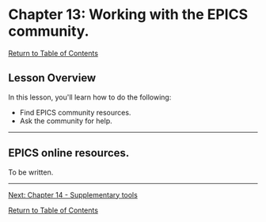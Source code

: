 # Chapter 13: Working with the EPICS community.

[Return to Table of Contents](README.md)

## Lesson Overview

In this lesson, you'll learn how to do the following:

* Find EPICS community resources.
* Ask the community for help.

---

## EPICS online resources.

To be written.


---

[Next: Chapter 14 - Supplementary tools](chapter14.md)

[Return to Table of Contents](README.md)
